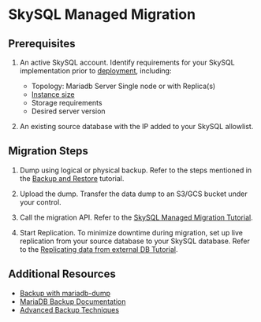 # SkySQL Managed Migration

## Prerequisites

1. An active SkySQL account. Identify requirements for your SkySQL implementation prior to [deployment](../Portal%20features/Launch%20page.md), including:
    - Topology: Mariadb Server Single node or with Replica(s)
    - [Instance size](../Reference%20Guide/Instance%20Size%20Choices.md)
    - Storage requirements
    - Desired server version

2. An existing source database with the IP added to your SkySQL allowlist.

## Migration Steps

1. Dump using logical or physical backup. Refer to  the steps mentioned in the [Backup and Restore](../Backup%20and%20Restore/README.md) tutorial.

2. Upload the dump. Transfer the data dump to an S3/GCS bucket under your control.

3. Call the migration API. Refer to the [SkySQL Managed Migration Tutorial](../Backup%20and%20Restore/Restore%20From%20Your%20Own%20Bucket.md).

4. Start Replication. To minimize downtime during migration, set up live replication from your source database to your SkySQL database. Refer to the [Replicating data from external DB Tutorial](./Replicating%20data%20from%20external%20DB.md).
    
## Additional Resources
- [Backup with mariadb-dump](https://mariadb.com/kb/en/mariadb-dump/)
- [MariaDB Backup Documentation](https://mariadb.com/kb/en/mariadb-backup-overview/)
- [Advanced Backup Techniques](https://mariadb.com/kb/en/backup-and-restore-overview/)